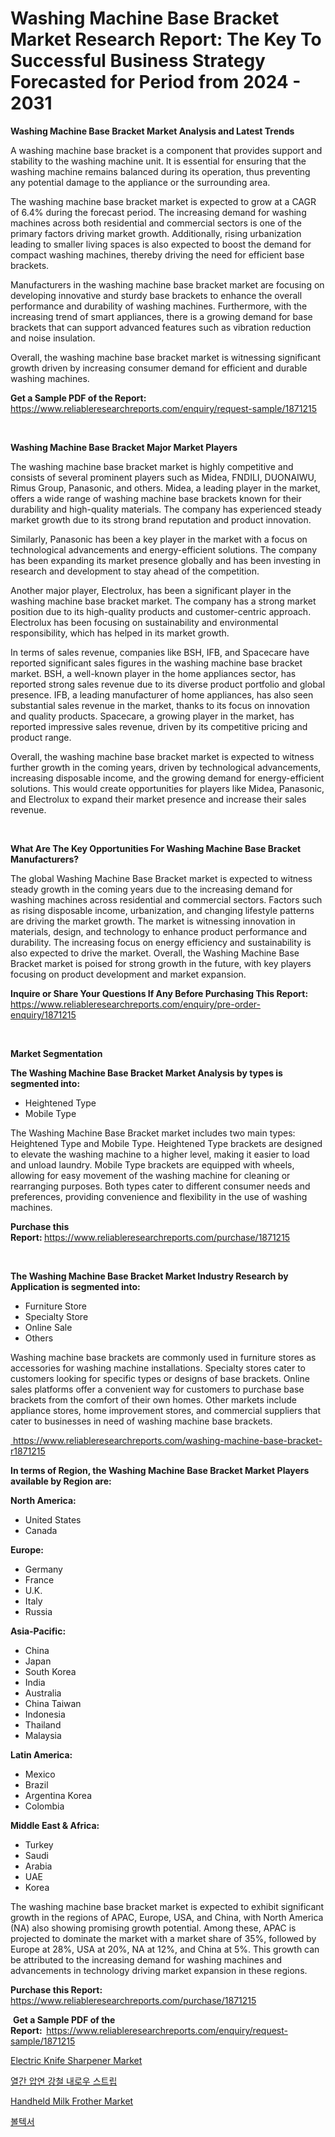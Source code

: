 <p><h1>Washing Machine Base Bracket Market Research Report: The Key To Successful Business Strategy Forecasted for Period from 2024 - 2031</h1></p><p><strong>Washing Machine Base Bracket Market Analysis and Latest Trends</strong></p>
<p><p>A washing machine base bracket is a component that provides support and stability to the washing machine unit. It is essential for ensuring that the washing machine remains balanced during its operation, thus preventing any potential damage to the appliance or the surrounding area.</p><p>The washing machine base bracket market is expected to grow at a CAGR of 6.4% during the forecast period. The increasing demand for washing machines across both residential and commercial sectors is one of the primary factors driving market growth. Additionally, rising urbanization leading to smaller living spaces is also expected to boost the demand for compact washing machines, thereby driving the need for efficient base brackets.</p><p>Manufacturers in the washing machine base bracket market are focusing on developing innovative and sturdy base brackets to enhance the overall performance and durability of washing machines. Furthermore, with the increasing trend of smart appliances, there is a growing demand for base brackets that can support advanced features such as vibration reduction and noise insulation.</p><p>Overall, the washing machine base bracket market is witnessing significant growth driven by increasing consumer demand for efficient and durable washing machines.</p></p>
<p><strong>Get a Sample PDF of the Report:&nbsp;</strong> <a href="https://www.reliableresearchreports.com/enquiry/request-sample/1871215">https://www.reliableresearchreports.com/enquiry/request-sample/1871215</a></p>
<p>&nbsp;</p>
<p><strong>Washing Machine Base Bracket Major Market Players</strong></p>
<p><p>The washing machine base bracket market is highly competitive and consists of several prominent players such as Midea, FNDILI, DUONAIWU, Rimus Group, Panasonic, and others. Midea, a leading player in the market, offers a wide range of washing machine base brackets known for their durability and high-quality materials. The company has experienced steady market growth due to its strong brand reputation and product innovation. </p><p>Similarly, Panasonic has been a key player in the market with a focus on technological advancements and energy-efficient solutions. The company has been expanding its market presence globally and has been investing in research and development to stay ahead of the competition. </p><p>Another major player, Electrolux, has been a significant player in the washing machine base bracket market. The company has a strong market position due to its high-quality products and customer-centric approach. Electrolux has been focusing on sustainability and environmental responsibility, which has helped in its market growth.</p><p>In terms of sales revenue, companies like BSH, IFB, and Spacecare have reported significant sales figures in the washing machine base bracket market. BSH, a well-known player in the home appliances sector, has reported strong sales revenue due to its diverse product portfolio and global presence. IFB, a leading manufacturer of home appliances, has also seen substantial sales revenue in the market, thanks to its focus on innovation and quality products. Spacecare, a growing player in the market, has reported impressive sales revenue, driven by its competitive pricing and product range.</p><p>Overall, the washing machine base bracket market is expected to witness further growth in the coming years, driven by technological advancements, increasing disposable income, and the growing demand for energy-efficient solutions. This would create opportunities for players like Midea, Panasonic, and Electrolux to expand their market presence and increase their sales revenue.</p></p>
<p>&nbsp;</p>
<p><strong>What Are The Key Opportunities For Washing Machine Base Bracket Manufacturers?</strong></p>
<p><p>The global Washing Machine Base Bracket market is expected to witness steady growth in the coming years due to the increasing demand for washing machines across residential and commercial sectors. Factors such as rising disposable income, urbanization, and changing lifestyle patterns are driving the market growth. The market is witnessing innovation in materials, design, and technology to enhance product performance and durability. The increasing focus on energy efficiency and sustainability is also expected to drive the market. Overall, the Washing Machine Base Bracket market is poised for strong growth in the future, with key players focusing on product development and market expansion.</p></p>
<p><strong>Inquire or Share Your Questions If Any Before Purchasing This Report:</strong> <a href="https://www.reliableresearchreports.com/enquiry/pre-order-enquiry/1871215">https://www.reliableresearchreports.com/enquiry/pre-order-enquiry/1871215</a></p>
<p>&nbsp;</p>
<p><strong>Market Segmentation</strong></p>
<p><strong>The Washing Machine Base Bracket Market Analysis by types is segmented into:</strong></p>
<p><ul><li>Heightened Type</li><li>Mobile Type</li></ul></p>
<p><p>The Washing Machine Base Bracket market includes two main types: Heightened Type and Mobile Type. Heightened Type brackets are designed to elevate the washing machine to a higher level, making it easier to load and unload laundry. Mobile Type brackets are equipped with wheels, allowing for easy movement of the washing machine for cleaning or rearranging purposes. Both types cater to different consumer needs and preferences, providing convenience and flexibility in the use of washing machines.</p></p>
<p><strong>Purchase this Report:&nbsp;</strong><a href="https://www.reliableresearchreports.com/purchase/1871215">https://www.reliableresearchreports.com/purchase/1871215</a></p>
<p>&nbsp;</p>
<p><strong>The Washing Machine Base Bracket Market Industry Research by Application is segmented into:</strong></p>
<p><ul><li>Furniture Store</li><li>Specialty Store</li><li>Online Sale</li><li>Others</li></ul></p>
<p><p>Washing machine base brackets are commonly used in furniture stores as accessories for washing machine installations. Specialty stores cater to customers looking for specific types or designs of base brackets. Online sales platforms offer a convenient way for customers to purchase base brackets from the comfort of their own homes. Other markets include appliance stores, home improvement stores, and commercial suppliers that cater to businesses in need of washing machine base brackets.</p></p>
<p><a href="https://www.reliableresearchreports.com/washing-machine-base-bracket-r1871215">&nbsp;https://www.reliableresearchreports.com/washing-machine-base-bracket-r1871215</a></p>
<p><strong>In terms of Region, the Washing Machine Base Bracket Market Players available by Region are:</strong></p>
<p>
    <p> <strong> North America: </strong>
        <ul>
            <li>United States</li>
            <li>Canada</li>
        </ul>
        </p> 
    <p> <strong> Europe: </strong>
        <ul>
            <li>Germany</li>
            <li>France</li>
            <li>U.K.</li>
            <li>Italy</li>
            <li>Russia</li>
        </ul>
        </p> 
    <p> <strong> Asia-Pacific: </strong>
        <ul>
            <li>China</li>
            <li>Japan</li>
            <li>South Korea</li>
            <li>India</li>
            <li>Australia</li>
            <li>China Taiwan</li>
            <li>Indonesia</li>
            <li>Thailand</li>
            <li>Malaysia</li>
        </ul>
        </p> 
    <p> <strong> Latin America: </strong>
        <ul>
            <li>Mexico</li>
            <li>Brazil</li>
            <li>Argentina Korea</li>
            <li>Colombia</li>
        </ul>
        </p> 
    <p> <strong> Middle East & Africa: </strong>
        <ul>
            <li>Turkey</li>
            <li>Saudi</li>
            <li>Arabia</li>
            <li>UAE</li>
            <li>Korea</li>
        </ul>
    </p>
    </p>
<p><p>The washing machine base bracket market is expected to exhibit significant growth in the regions of APAC, Europe, USA, and China, with North America (NA) also showing promising growth potential. Among these, APAC is projected to dominate the market with a market share of 35%, followed by Europe at 28%, USA at 20%, NA at 12%, and China at 5%. This growth can be attributed to the increasing demand for washing machines and advancements in technology driving market expansion in these regions.</p></p>
<p><strong>Purchase this Report: </strong><a href="https://www.reliableresearchreports.com/purchase/1871215">https://www.reliableresearchreports.com/purchase/1871215</a></p>
<p>&nbsp;<strong>Get a Sample PDF of the Report:&nbsp;&nbsp;</strong><a href="https://www.reliableresearchreports.com/enquiry/request-sample/1871215">https://www.reliableresearchreports.com/enquiry/request-sample/1871215</a></p>
<p><strong></strong></p>
<p><p><a href="https://github.com/rionkhanvai01/Market-Research-Report-List-1/blob/main/electric-knife-sharpener-market.md">Electric Knife Sharpener Market</a></p><p><a href="https://medium.com/@basmakahin54/%EA%B8%80%EB%A1%9C%EB%B2%8C-%ED%95%AB-%EB%A1%A4%EB%93%9C-%EC%8A%A4%ED%8B%B8-%EB%82%98%EB%A1%9C%EC%9A%B0-%EC%8A%A4%ED%8A%B8%EB%A6%BD-%EC%8B%9C%EC%9E%A5-%EB%B6%80%EB%AC%B8-%EC%9C%A0%ED%98%95-%EC%9D%91%EC%9A%A9-%ED%94%84%EB%A1%9C%EA%B7%B8%EB%9E%A8-%EC%8B%9C%EC%9E%A5-%ED%94%8C%EB%A0%88%EC%9D%B4%EC%96%B4-%EC%A0%84%EB%9E%B5-%EC%A7%80%EC%97%AD%EB%B3%84-%EC%84%B1%EC%9E%A5-%EB%8F%99%ED%96%A5-%EB%B0%8F-%EB%AF%B8%EB%9E%98-%EC%A0%84%EB%A7%9D-2024-2031-697d2b209ba3">열간 압연 강철 내로우 스트립</a></p><p><a href="https://github.com/nandosuryapratama/Market-Research-Report-List-1/blob/main/handheld-milk-frother-market.md">Handheld Milk Frother Market</a></p><p><a href="https://medium.com/@cheddar67856/%EB%B3%B4%ED%85%8D%EC%84%9C-%EC%8B%9C%EC%9E%A5-%EA%B7%9C%EB%AA%A8-%EC%8B%9C%EC%9E%A5-%EC%84%B8%EB%B6%84%ED%99%94-%EC%8B%9C%EC%9E%A5-%EB%8F%99%ED%96%A5-%EB%B0%8F-%EC%84%B1%EC%9E%A5-%EB%B6%84%EC%84%9D-%EC%98%88%EC%B8%A1-2031%EB%85%84%EA%B9%8C%EC%A7%80-d5b3dd155f51">볼텍서</a></p></p>